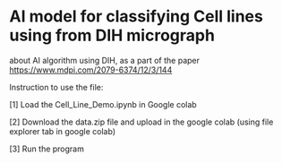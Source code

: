 # AI model for classifying Cell lines using from DIH micrograph
about AI algorithm using DIH, as a part of the paper https://www.mdpi.com/2079-6374/12/3/144 

Instruction to use the file:

[1] Load the Cell_Line_Demo.ipynb in Google colab

[2] Download the data.zip file and upload in the google colab (using file explorer tab in google colab)

[3] Run the program


